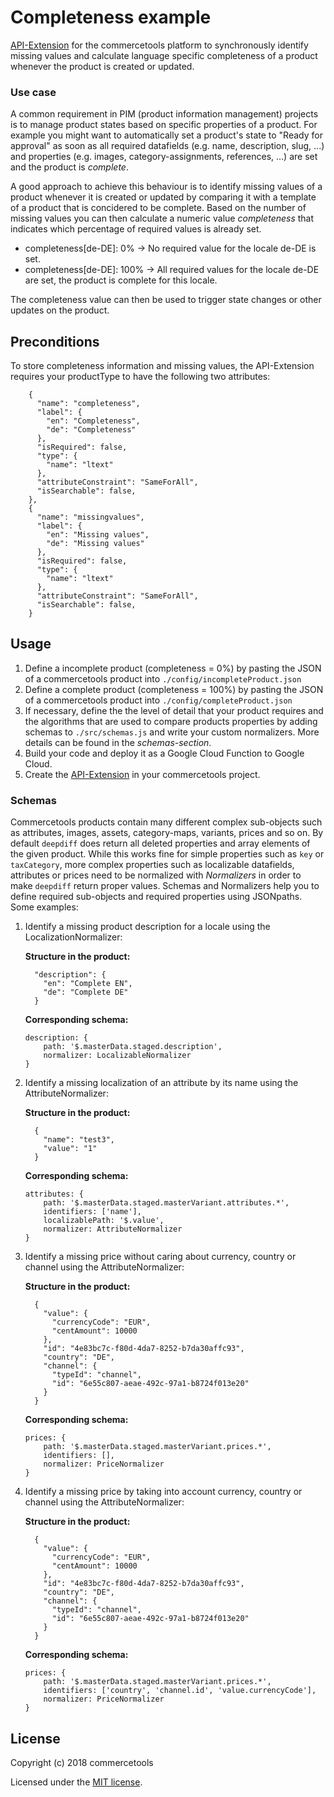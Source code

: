 # Completeness example
[API-Extension](https://docs.commercetools.com/http-api-projects-api-extensions.html) for the commercetools platform to synchronously identify missing values and calculate language specific completeness of a product whenever the product is created or updated.

### Use case
A common requirement in PIM (product information management) projects is to manage product states based on specific properties of a product. For example you might want to automatically set a product's state to "Ready for approval" as soon as all required datafields (e.g. name, description, slug, ...) and properties (e.g. images, category-assignments, references, ...) are set and the product is *complete*.

A good approach to achieve this behaviour is to identify missing values of a product whenever it is created or updated by comparing it with a template of a product that is concidered to be complete. Based on the number of missing values you can then calculate a numeric value *completeness* that indicates which percentage of required values is already set.
- completeness[de-DE]: 0% -> No required value for the locale de-DE is set.
- completeness[de-DE]: 100% -> All required values for the locale de-DE are set, the product is complete for this locale.

The completeness value can then be used to trigger state changes or other updates on the product.

## Preconditions
To store completeness information and missing values, the API-Extension requires your productType to have the following two attributes:
```
    {
      "name": "completeness",
      "label": {
        "en": "Completeness",
        "de": "Completeness"
      },
      "isRequired": false,
      "type": {
        "name": "ltext"
      },
      "attributeConstraint": "SameForAll",
      "isSearchable": false,
    },
    {
      "name": "missingvalues",
      "label": {
        "en": "Missing values",
        "de": "Missing values"
      },
      "isRequired": false,
      "type": {
        "name": "ltext"
      },
      "attributeConstraint": "SameForAll",
      "isSearchable": false,
    }
```

## Usage
1. Define a incomplete product (completeness = 0%) by pasting the JSON of a commercetools product into `./config/incompleteProduct.json`
2. Define a complete product (completeness = 100%) by pasting the JSON of a commercetools product into `./config/completeProduct.json`
3. If necessary, define the the level of detail that your product requires and the algorithms that are used to compare products properties by adding schemas to `./src/schemas.js` and write your custom normalizers. More details can be found in the *schemas-section*.
4. Build your code and deploy it as a Google Cloud Function to Google Cloud.
5. Create the [API-Extension](https://docs.commercetools.com/http-api-projects-api-extensions.html) in your commercetools project.

### Schemas
Commercetools products contain many different complex sub-objects such as attributes, images, assets, category-maps, variants, prices and so on. By default `deepdiff` does return all deleted properties and array elements of the given product. While this works fine for simple properties such as `key` or `taxCategory`, more complex properties such as localizable datafields, attributes or prices need to be normalized with *Normalizers* in order to make `deepdiff` return proper values. Schemas and Normalizers help you to define required sub-objects and required properties using JSONpaths. Some examples:

1. Identify a missing product description for a locale using the LocalizationNormalizer:

    **Structure in the product:**
    ```
      "description": {
        "en": "Complete EN",
        "de": "Complete DE"
      }
    ```

    **Corresponding schema:**
    ```
    description: {
        path: '$.masterData.staged.description',
        normalizer: LocalizableNormalizer
    }
    ```
2. Identify a missing localization of an attribute by its name using the AttributeNormalizer:

    **Structure in the product:**
    ```
      {
        "name": "test3",
        "value": "1"
      }
    ```

    **Corresponding schema:**
    ```
    attributes: {
        path: '$.masterData.staged.masterVariant.attributes.*',
        identifiers: ['name'],
        localizablePath: '$.value',
        normalizer: AttributeNormalizer
    }
    ```

3. Identify a missing price without caring about currency, country or channel using the AttributeNormalizer:

    **Structure in the product:**
    ```
      {
        "value": {
          "currencyCode": "EUR",
          "centAmount": 10000
        },
        "id": "4e83bc7c-f80d-4da7-8252-b7da30affc93",
        "country": "DE",
        "channel": {
          "typeId": "channel",
          "id": "6e55c807-aeae-492c-97a1-b8724f013e20"
        }
      }
    ```

    **Corresponding schema:**
    ```
    prices: {
        path: '$.masterData.staged.masterVariant.prices.*',
        identifiers: [],
        normalizer: PriceNormalizer
    }
    ```

4. Identify a missing price by taking into account currency, country or channel using the AttributeNormalizer:

    **Structure in the product:**
    ```
      {
        "value": {
          "currencyCode": "EUR",
          "centAmount": 10000
        },
        "id": "4e83bc7c-f80d-4da7-8252-b7da30affc93",
        "country": "DE",
        "channel": {
          "typeId": "channel",
          "id": "6e55c807-aeae-492c-97a1-b8724f013e20"
        }
      }
    ```

    **Corresponding schema:**
    ```
    prices: {
        path: '$.masterData.staged.masterVariant.prices.*',
        identifiers: ['country', 'channel.id', 'value.currencyCode'],
        normalizer: PriceNormalizer
    }
    ```


## License
Copyright (c) 2018 commercetools

Licensed under the [MIT license](LICENSE-MIT).
